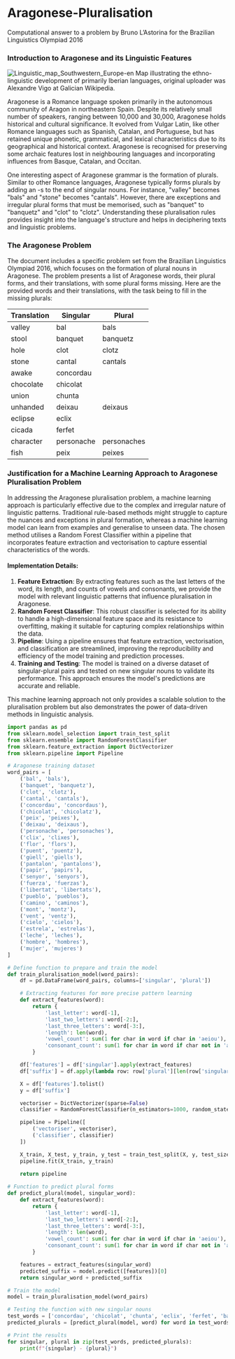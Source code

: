 # Aragonese-Pluralisation
Computational answer to a problem by Bruno L’Astorina for the Brazilian Linguistics Olympiad 2016

### Introduction to Aragonese and its Linguistic Features

![Linguistic_map_Southwestern_Europe-en](https://github.com/AndrewBulata/Aragonese-Pluralisation/assets/64040990/3dd0ea6a-273b-4565-8b59-3c897e7850ac)
                            Map illustrating the ethno-linguistic development of primarily Iberian languages, original uploader was Alexandre Vigo at Galician Wikipedia.

Aragonese is a Romance language spoken primarily in the autonomous community of Aragon in northeastern Spain. Despite its relatively small number of speakers, ranging between 10,000 and 30,000, Aragonese holds historical and cultural significance. It evolved from Vulgar Latin, like other Romance languages such as Spanish, Catalan, and Portuguese, but has retained unique phonetic, grammatical, and lexical characteristics due to its geographical and historical context. Aragonese is recognised for preserving some archaic features lost in neighbouring languages and incorporating influences from Basque, Catalan, and Occitan.

One interesting aspect of Aragonese grammar is the formation of plurals. Similar to other Romance languages, Aragonese typically forms plurals by adding an -s to the end of singular nouns. For instance, "valley" becomes "bals" and "stone" becomes "cantals". However, there are exceptions and irregular plural forms that must be memorised, such as "banquet" to "banquetz" and "clot" to "clotz". Understanding these pluralisation rules provides insight into the language's structure and helps in deciphering texts and linguistic problems.

### The Aragonese Problem

The document includes a specific problem set from the Brazilian Linguistics Olympiad 2016, which focuses on the formation of plural nouns in Aragonese. The problem presents a list of Aragonese words, their plural forms, and their translations, with some plural forms missing. Here are the provided words and their translations, with the task being to fill in the missing plurals:

| Translation   | Singular     | Plural       |
|------------|------------|-------------------|
| valley     | bal        | bals              |
| stool      | banquet    | banquetz          |
| hole       | clot       | clotz             |
| stone      | cantal     | cantals           |
| awake      | concordau  |                   |
| chocolate  | chicolat   |                   |
| union      | chunta     |                   |
| unhanded   | deixau     | deixaus           |
| eclipse    | eclix      |                   |
| cicada     | ferfet     |                   |
| character  | personache | personaches       |
| fish       | peix       | peixes            |

### Justification for a Machine Learning Approach to Aragonese Pluralisation Problem

In addressing the Aragonese pluralisation problem, a machine learning approach is particularly effective due to the complex and irregular nature of linguistic patterns. Traditional rule-based methods might struggle to capture the nuances and exceptions in plural formation, whereas a machine learning model can learn from examples and generalise to unseen data. The chosen method utilises a Random Forest Classifier within a pipeline that incorporates feature extraction and vectorisation to capture essential characteristics of the words.

#### Implementation Details:

1. **Feature Extraction**: By extracting features such as the last letters of the word, its length, and counts of vowels and consonants, we provide the model with relevant linguistic patterns that influence pluralisation in Aragonese.
2. **Random Forest Classifier**: This robust classifier is selected for its ability to handle a high-dimensional feature space and its resistance to overfitting, making it suitable for capturing complex relationships within the data.
3. **Pipeline**: Using a pipeline ensures that feature extraction, vectorisation, and classification are streamlined, improving the reproducibility and efficiency of the model training and prediction processes.
4. **Training and Testing**: The model is trained on a diverse dataset of singular-plural pairs and tested on new singular nouns to validate its performance. This approach ensures the model's predictions are accurate and reliable.

This machine learning approach not only provides a scalable solution to the pluralisation problem but also demonstrates the power of data-driven methods in linguistic analysis.

```python
import pandas as pd
from sklearn.model_selection import train_test_split
from sklearn.ensemble import RandomForestClassifier
from sklearn.feature_extraction import DictVectorizer
from sklearn.pipeline import Pipeline

# Aragonese training dataset
word_pairs = [
    ('bal', 'bals'),
    ('banquet', 'banquetz'),
    ('clot', 'clotz'),
    ('cantal', 'cantals'),
    ('concordau', 'concordaus'),
    ('chicolat', 'chicolatz'),
    ('peix', 'peixes'),
    ('deixau', 'deixaus'),
    ('personache', 'personaches'),
    ('clix', 'clixes'),
    ('flor', 'flors'),        
    ('puent', 'puentz'),      
    ('güell', 'güells'),      
    ('pantalon', 'pantalons'),
    ('papir', 'papirs'),      
    ('senyor', 'senyors'),    
    ('fuerza', 'fuerzas'),    
    ('libertat', 'libertats'),
    ('pueblo', 'pueblos'),    
    ('camino', 'caminos'),    
    ('mont', 'montz'),        
    ('vent', 'ventz'),        
    ('cielo', 'cielos'),      
    ('estrela', 'estrelas'),  
    ('leche', 'leches'),      
    ('hombre', 'hombres'),    
    ('mujer', 'mujeres')
]

# Define function to prepare and train the model
def train_pluralisation_model(word_pairs):
    df = pd.DataFrame(word_pairs, columns=['singular', 'plural'])

    # Extracting features for more precise pattern learning
    def extract_features(word):
        return {
            'last_letter': word[-1],
            'last_two_letters': word[-2:],
            'last_three_letters': word[-3:],
            'length': len(word),
            'vowel_count': sum(1 for char in word if char in 'aeiou'),
            'consonant_count': sum(1 for char in word if char not in 'aeiou')
        }

    df['features'] = df['singular'].apply(extract_features)
    df['suffix'] = df.apply(lambda row: row['plural'][len(row['singular']):], axis=1)

    X = df['features'].tolist()
    y = df['suffix']

    vectoriser = DictVectorizer(sparse=False)
    classifier = RandomForestClassifier(n_estimators=1000, random_state=23)

    pipeline = Pipeline([
        ('vectoriser', vectoriser),
        ('classifier', classifier)
    ])

    X_train, X_test, y_train, y_test = train_test_split(X, y, test_size=0.2, random_state=23)
    pipeline.fit(X_train, y_train)
    
    return pipeline

# Function to predict plural forms
def predict_plural(model, singular_word):
    def extract_features(word):
        return {
            'last_letter': word[-1],
            'last_two_letters': word[-2:],
            'last_three_letters': word[-3:],
            'length': len(word),
            'vowel_count': sum(1 for char in word if char in 'aeiou'),
            'consonant_count': sum(1 for char in word if char not in 'aeiou')
        }

    features = extract_features(singular_word)
    predicted_suffix = model.predict([features])[0]
    return singular_word + predicted_suffix

# Train the model
model = train_pluralisation_model(word_pairs)

# Testing the function with new singular nouns
test_words = ['concordau', 'chicolat', 'chunta', 'eclix', 'ferfet', 'bal', 'banquet', 'clot', 'banvanau', 'lau', 'crau', 'glet', 'felix']
predicted_plurals = [predict_plural(model, word) for word in test_words]

# Print the results
for singular, plural in zip(test_words, predicted_plurals):
    print(f"{singular} - {plural}")
```

